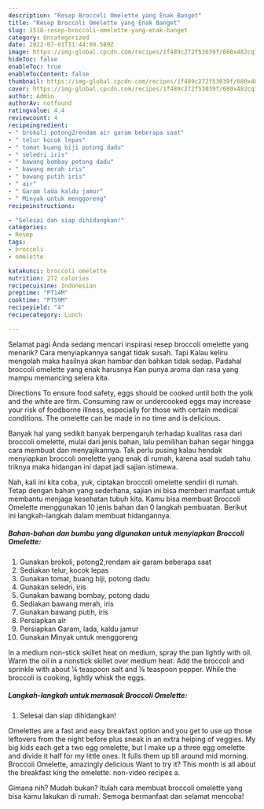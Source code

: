 ```yaml
---
description: "Resep Broccoli Omelette yang Enak Banget"
title: "Resep Broccoli Omelette yang Enak Banget"
slug: 1518-resep-broccoli-omelette-yang-enak-banget
category: Uncategorized
date: 2022-07-01T11:44:09.589Z
image: https://img-global.cpcdn.com/recipes/1f489c272f53039f/680x482cq70/broccoli-omelette-foto-resep-utama.jpg
hideToc: false
enableToc: true
enableTocContent: false
thumbnail: https://img-global.cpcdn.com/recipes/1f489c272f53039f/680x482cq70/broccoli-omelette-foto-resep-utama.jpg
cover: https://img-global.cpcdn.com/recipes/1f489c272f53039f/680x482cq70/broccoli-omelette-foto-resep-utama.jpg
author: Admin
authorAv: notfound
ratingvalue: 4.4
reviewcount: 4
recipeingredient:
- " brokoli potong2rendam air garam beberapa saat"
- " telur kocok lepas"
- " tomat buang biji potong dadu"
- " seledri iris"
- " bawang bombay potong dadu"
- " bawang merah iris"
- " bawang putih iris"
- " air"
- " Garam lada kaldu jamur"
- " Minyak untuk menggoreng"
recipeinstructions:

- "Selesai dan siap dihidangkan!"
categories:
- Resep
tags:
- broccoli
- omelette

katakunci: broccoli omelette 
nutrition: 272 calories
recipecuisine: Indonesian
preptime: "PT14M"
cooktime: "PT59M"
recipeyield: "4"
recipecategory: Lunch

---
```



Selamat pagi Anda sedang mencari inspirasi resep broccoli omelette yang menarik? Cara menyiapkannya sangat tidak susah. Tapi Kalau keliru mengolah maka hasilnya akan hambar dan bahkan tidak sedap. Padahal broccoli omelette yang enak harusnya Kan punya aroma dan rasa yang mampu memancing selera kita.


Directions To ensure food safety, eggs should be cooked until both the yolk and the white are firm. Consuming raw or undercooked eggs may increase your risk of foodborne illness, especially for those with certain medical conditions. The omelette can be made in no time and is delicious.

Banyak hal yang sedikit banyak berpengaruh terhadap kualitas rasa dari broccoli omelette, mulai dari jenis bahan, lalu pemilihan bahan segar hingga cara membuat dan menyajikannya. Tak perlu pusing kalau hendak menyiapkan broccoli omelette yang enak di rumah, karena asal sudah tahu triknya maka hidangan ini dapat jadi sajian istimewa.


Nah, kali ini kita coba, yuk, ciptakan broccoli omelette sendiri di rumah. Tetap dengan bahan yang sederhana, sajian ini bisa memberi manfaat untuk membantu menjaga kesehatan tubuh kita. Kamu bisa membuat Broccoli Omelette menggunakan 10 jenis bahan dan 0 langkah pembuatan. Berikut ini langkah-langkah dalam membuat hidangannya.

<!--inarticleads1-->

##### Bahan-bahan dan bumbu yang digunakan untuk menyiapkan Broccoli Omelette:

1. Gunakan  brokoli, potong2,rendam air garam beberapa saat
1. Sediakan  telur, kocok lepas
1. Gunakan  tomat, buang biji, potong dadu
1. Gunakan  seledri, iris
1. Gunakan  bawang bombay, potong dadu
1. Sediakan  bawang merah, iris
1. Gunakan  bawang putih, iris
1. Persiapkan  air
1. Persiapkan  Garam, lada, kaldu jamur
1. Gunakan  Minyak untuk menggoreng


In a medium non-stick skillet heat on medium, spray the pan lightly with oil. Warm the oil in a nonstick skillet over medium heat. Add the broccoli and sprinkle with about ¼ teaspoon salt and ⅛ teaspoon pepper. While the broccoli is cooking, lightly whisk the eggs. 

<!--inarticleads2-->

##### Langkah-langkah untuk memasak Broccoli Omelette:


1. Selesai dan siap dihidangkan!

Omelettes are a fast and easy breakfast option and you get to use up those leftovers from the night before plus sneak in an extra helping of veggies. My big kids each get a two egg omelette, but I make up a three egg omelette and divide it half for my little ones. It fulls them up till around mid morning. Broccoli Omelette, amazingly delicious Want to try it? This month is all about the breakfast king the omelette. non-video recipes a. 

Gimana nih? Mudah bukan? Itulah cara membuat broccoli omelette yang bisa kamu lakukan di rumah. Semoga bermanfaat dan selamat mencoba!

